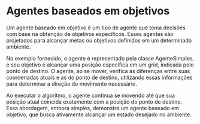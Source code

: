 # Agentes baseados em objetivos

Um agente baseado em objetivo é um tipo de agente que toma decisões com base na obtenção de objetivos específicos. Esses agentes são projetados para alcançar metas ou objetivos definidos em um determinado ambiente.

No exemplo fornecido, o agente é representado pela classe AgenteSimples, e seu objetivo é alcançar uma posição específica em um grid, indicada pelo ponto de destino. O agente, ao se mover, verifica as diferenças entre suas coordenadas atuais e as do ponto de destino, utilizando essas informações para determinar a direção do movimento necessário.

Ao executar o algoritmo, o agente continua se movendo até que sua posição atual coincida exatamente com a posição do ponto de destino. Essa abordagem, embora simples, demonstra um agente baseado em objetivo, que busca ativamente alcançar um estado desejado no ambiente.
